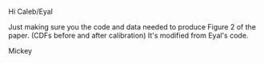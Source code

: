 Hi Caleb/Eyal

Just making sure you the code and data needed to produce Figure 2 of the paper. (CDFs before and after calibration)
It's modified from Eyal's code.

Mickey
